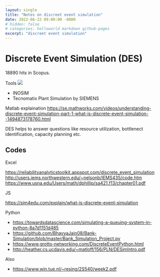 ```yaml
---
layout: single
title: "Notes on discreet event simulation"
date: 2022-06-22 09:00:00 -0000
# hidden: false
# categories: helloworld markdown github-pages
excerpt: "discreet event simulation"
---
```


# Discrete Event Simulation (DES)


18890 hits in Scopus.


Tools
![](https://paper-attachments.dropbox.com/s_C371FD7F55EA6247F582EC2A7917930A5AB7C8E72931D30FDCE8A7CB66CD3B82_1601842132735_image.png)

- INOSIM
- Tecnomatix Plant Simulation by SIEMENS



Matlab explaination
https://se.mathworks.com/videos/understanding-discrete-event-simulation-part-1-what-is-discrete-event-simulation--1494873178760.html


DES helps to answer questions like resource utilization, bottlenect identification, capacity planning etc.



## Codes


Excel

https://reliabilityanalyticstoolkit.appspot.com/discrete_event_simulation
http://users.iems.northwestern.edu/~nelsonb/IEMS435/code.htm
https://www.usna.edu/Users/math/dphillip/sa421.f13/chapter01.pdf

JS

https://sim4edu.com/explain/what-is-discrete-event-simulation


Python
- https://towardsdatascience.com/simulating-a-queuing-system-in-python-8a7d1151d485
- https://github.com/BhavyaJain08/Bank-Simulation/blob/master/Bank_Simulation_Project.py
- https://www.grotto-networking.com/DiscreteEventPython.html
- http://heather.cs.ucdavis.edu/~matloff/156/PLN/DESimIntro.pdf


Also
- https://www.win.tue.nl/~resing/2S540/week2.pdf

